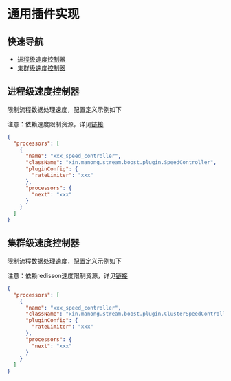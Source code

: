 # 通用插件实现

## 快速导航

* [进程级速度控制器](https://github.com/frankcl/stream/tree/main/stream-plugin#%E9%80%9F%E5%BA%A6%E6%8E%A7%E5%88%B6%E5%99%A8)
* [集群级速度控制器](https://github.com/frankcl/stream/tree/main/stream-plugin#%E9%9B%86%E7%BE%A4%E7%BA%A7%E9%80%9F%E5%BA%A6%E6%8E%A7%E5%88%B6%E5%99%A8)

## 进程级速度控制器
限制流程数据处理速度，配置定义示例如下

注意：依赖速度限制资源，详见[链接](https://github.com/frankcl/stream/blob/main/stream-resource/README.md#%E8%BF%9B%E7%A8%8B%E7%BA%A7%E9%80%9F%E5%BA%A6%E6%8E%A7%E5%88%B6%E5%99%A8)
```json
{
  "processors": [
    {
      "name": "xxx_speed_controller",                                       //速度控制器名称
      "className": "xin.manong.stream.boost.plugin.SpeedController",        //速度控制器全限定类名
      "pluginConfig": {
        "rateLimiter": "xxx"                                                //限速资源名称
      },
      "processors": {
        "next": "xxx"                                                       //下游插件名称
      }
    }
  ]
}
```

## 集群级速度控制器
限制流程数据处理速度，配置定义示例如下

注意：依赖redisson速度限制资源，详见[链接](https://github.com/frankcl/stream/blob/main/stream-resource/README.md#%E5%85%A8%E5%B1%80%E9%80%9F%E5%BA%A6%E6%8E%A7%E5%88%B6%E5%99%A8)
```json
{
  "processors": [
    {
      "name": "xxx_speed_controller",                                       //速度控制器名称
      "className": "xin.manong.stream.boost.plugin.ClusterSpeedController", //速度控制器全限定类名
      "pluginConfig": {
        "rateLimiter": "xxx"                                                //限速资源名称
      },
      "processors": {
        "next": "xxx"                                                       //下游插件名称
      }
    }
  ]
}
```